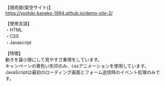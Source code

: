 【焼肉屋(架空サイト)】  
https://yoshiki-kaneko-1994.github.io/demo-site-2/  

【使用言語】  
・HTML  
・CSS  
・Javascript  

【特徴】  
動きを最小限にして見やすさ重視をしています。  
キャンペーンの黄色い矢印のみ、cssアニメーションを使用しています。  
JavaScriptは最初のローディング画面とフォーム送信時のイベント処理のみです。  
